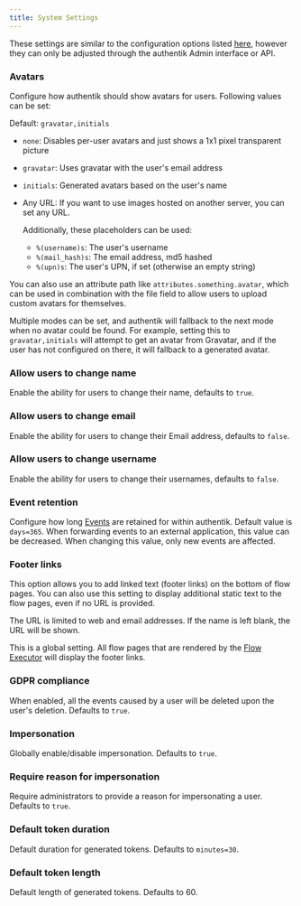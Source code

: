 ```yaml
---
title: System Settings
---
```


These settings are similar to the configuration options listed [here](../install-config/configuration/configuration.mdx), however they can only be adjusted through the authentik Admin interface or API.

### Avatars

Configure how authentik should show avatars for users. Following values can be set:

Default: `gravatar,initials`

- `none`: Disables per-user avatars and just shows a 1x1 pixel transparent picture
- `gravatar`: Uses gravatar with the user's email address
- `initials`: Generated avatars based on the user's name
- Any URL: If you want to use images hosted on another server, you can set any URL.

    Additionally, these placeholders can be used:

    - `%(username)s`: The user's username
    - `%(mail_hash)s`: The email address, md5 hashed
    - `%(upn)s`: The user's UPN, if set (otherwise an empty string)

You can also use an attribute path like `attributes.something.avatar`, which can be used in combination with the file field to allow users to upload custom avatars for themselves.

Multiple modes can be set, and authentik will fallback to the next mode when no avatar could be found. For example, setting this to `gravatar,initials` will attempt to get an avatar from Gravatar, and if the user has not configured on there, it will fallback to a generated avatar.

### Allow users to change name

Enable the ability for users to change their name, defaults to `true`.

### Allow users to change email

Enable the ability for users to change their Email address, defaults to `false`.

### Allow users to change username

Enable the ability for users to change their usernames, defaults to `false`.

### Event retention

Configure how long [Events](./events/index.md) are retained for within authentik. Default value is `days=365`. When forwarding events to an external application, this value can be decreased. When changing this value, only new events are affected.

### Footer links

This option allows you to add linked text (footer links) on the bottom of flow pages. You can also use this setting to display additional static text to the flow pages, even if no URL is provided.

The URL is limited to web and email addresses. If the name is left blank, the URL will be shown.

This is a global setting. All flow pages that are rendered by the [Flow Executor](../add-secure-apps/flows-stages/flow/executors/if-flow.md) will display the footer links.

### GDPR compliance

When enabled, all the events caused by a user will be deleted upon the user's deletion. Defaults to `true`.

### Impersonation

Globally enable/disable impersonation. Defaults to `true`.

### Require reason for impersonation

Require administrators to provide a reason for impersonating a user. Defaults to `true`.

### Default token duration

Default duration for generated tokens. Defaults to `minutes=30`.

### Default token length

Default length of generated tokens. Defaults to 60.
